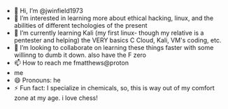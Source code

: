 - 👋 Hi, I’m @jwinfield1973
- 👀 I’m interested in learning more about ethical hacking, linux, and the abilities of different techologies of the present
- 🌱 I’m currently learning Kali (my first linux- though my relative is a pentester and helping) the VERY basics C Cloud, Kali, VM's coding, etc.
- 💞️ I’m looking to collaborate on learning these things faster with some willinng to dumb it down. also have the F zero
- 📫 How to reach me fmatthews@proton
- me
- 😄 Pronouns: he
- ⚡ Fun fact: I specialize in chemicals, so, this is way out of my comfort zone at my age. i love chess!

<!---
jwinfield1973/jwinfield1973
